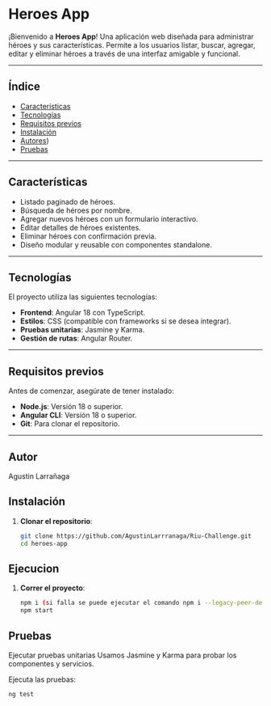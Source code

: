 # **Heroes App**

¡Bienvenido a **Heroes App**! Una aplicación web diseñada para administrar héroes y sus características. Permite a los usuarios listar, buscar, agregar, editar y eliminar héroes a través de una interfaz amigable y funcional.

---

## **Índice**

- [Características](#características)
- [Tecnologías](#tecnologías)
- [Requisitos previos](#requisitos-previos)
- [Instalación](#instalación)
- [Autores](#autores))
- [Pruebas](#pruebas)

---

## **Características**

- Listado paginado de héroes.
- Búsqueda de héroes por nombre.
- Agregar nuevos héroes con un formulario interactivo.
- Editar detalles de héroes existentes.
- Eliminar héroes con confirmación previa.
- Diseño modular y reusable con componentes standalone.

---

## **Tecnologías**

El proyecto utiliza las siguientes tecnologías:

- **Frontend**: Angular 18 con TypeScript.
- **Estilos**: CSS (compatible con frameworks si se desea integrar).
- **Pruebas unitarias**: Jasmine y Karma.
- **Gestión de rutas**: Angular Router.

---

## **Requisitos previos**

Antes de comenzar, asegúrate de tener instalado:

- **Node.js**: Versión 18 o superior.
- **Angular CLI**: Versión 18 o superior.
- **Git**: Para clonar el repositorio.

---

## **Autor**

Agustin Larrañaga

## **Instalación**

1. **Clonar el repositorio**:
   ```bash
   git clone https://github.com/AgustinLarrranaga/Riu-Challenge.git
   cd heroes-app


## **Ejecucion**

1. **Correr el proyecto**:
   ```bash
   npm i (si falla se puede ejecutar el comando npm i --legacy-peer-deps)
   npm start

## **Pruebas**

Ejecutar pruebas unitarias
Usamos Jasmine y Karma para probar los componentes y servicios.

Ejecuta las pruebas:

   ```bash
   ng test

